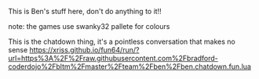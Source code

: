 This is Ben's stuff here, don't do anything to it!!


note: the games use swanky32 pallete for colours

This is the chatdown thing, it's a pointless conversation that makes no sense
https://xriss.github.io/fun64/run/?url=https%3A%2F%2Fraw.githubusercontent.com%2Fbradford-coderdojo%2Fbltm%2Fmaster%2Fteam%2Fben%2Fben.chatdown.fun.lua

